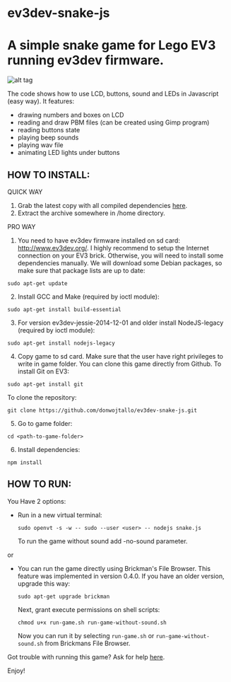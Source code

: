 # ev3dev-snake-js
A simple snake game for Lego EV3 running ev3dev firmware.
=========================================================

![alt tag](https://raw.github.com/donwojtallo/ev3dev-snake-js/master/photo.jpg)

The code shows how to use LCD, buttons, sound and LEDs in Javascript (easy way).
It features:
- drawing numbers and boxes on LCD
- reading and draw PBM files (can be created using Gimp program)
- reading buttons state
- playing beep sounds
- playing wav file 
- animating LED lights under buttons

HOW TO INSTALL:
---------------

QUICK WAY

1. Grab the latest copy with all compiled dependencies [here](https://github.com/donwojtallo/ev3dev-snake-js/releases).
2. Extract the archive somewhere in /home directory.

PRO WAY

1. You need to have ev3dev firmware installed on sd card: http://www.ev3dev.org/. I highly recommend to setup the Internet     connection on your EV3 brick. Otherwise, you will need to install some dependencies manually.
  We will download some Debian packages, so make sure that package lists are up to date:
  ```
  sudo apt-get update
  ```
  
2. Install GCC and Make (required by ioctl module):
  ```
  sudo apt-get install build-essential
  ```
  
3. For version ev3dev-jessie-2014-12-01 and older install NodeJS-legacy (required by ioctl module):
  ```
  sudo apt-get install nodejs-legacy
  ```
  
4. Copy game to sd card. Make sure that the user have right privileges to write in game folder.
  You can clone this game directly from Github. To install Git on EV3:
  ```
  sudo apt-get install git
  ```
  To clone the repository:
  ```
  git clone https://github.com/donwojtallo/ev3dev-snake-js.git
  ```
  
5. Go to game folder:
  ```
  cd <path-to-game-folder>
  ```
  
6. Install dependencies:
  ```
  npm install
  ```


HOW TO RUN:
-----------

You Have 2 options:
  
- Run in a new virtual terminal:
  
  ```
  sudo openvt -s -w -- sudo --user <user> -- nodejs snake.js
  ```
  
  To run the game without sound add -no-sound parameter.
  
or
  
- You can run the game directly using Brickman's File Browser.
  This feature was implemented in version 0.4.0. If you have an older version, upgrade this way:
  
  ```
  sudo apt-get upgrade brickman
  ```
  
  Next, grant execute permissions on shell scripts:
  
  ```
  chmod u+x run-game.sh run-game-without-sound.sh
  ```
  
  Now you can run it by selecting ```run-game.sh``` or ```run-game-without-sound.sh``` from Brickmans File Browser.

Got trouble with running this game? Ask for help [here](https://github.com/donwojtallo/ev3dev-snake-js/issues).

Enjoy!
